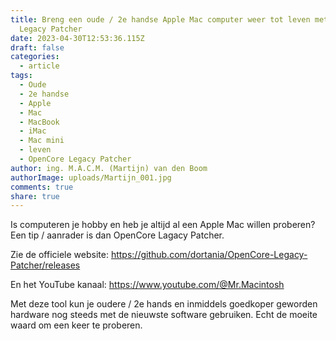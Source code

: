 ```yaml
---
title: Breng een oude / 2e handse Apple Mac computer weer tot leven met OpenCore
  Legacy Patcher
date: 2023-04-30T12:53:36.115Z
draft: false
categories:
  - article
tags:
  - Oude
  - 2e handse
  - Apple
  - Mac
  - MacBook
  - iMac
  - Mac mini
  - leven
  - OpenCore Legacy Patcher
author: ing. M.A.C.M. (Martijn) van den Boom
authorImage: uploads/Martijn_001.jpg
comments: true
share: true
---
```

Is computeren je hobby en heb je altijd al een Apple Mac willen proberen? Een tip / aanrader is dan OpenCore Lagacy Patcher.

Zie de officiele website: <a href="https://github.com/dortania/OpenCore-Legacy-Patcher/releases">https://github.com/dortania/OpenCore-Legacy-Patcher/releases</a>

En het YouTube kanaal: <a href="https://www.youtube.com/@Mr.Macintosh">https://www.youtube.com/@Mr.Macintosh</a>

Met deze tool kun je oudere / 2e hands en inmiddels goedkoper geworden hardware nog steeds met de nieuwste software gebruiken. Echt de moeite waard om een keer te proberen.